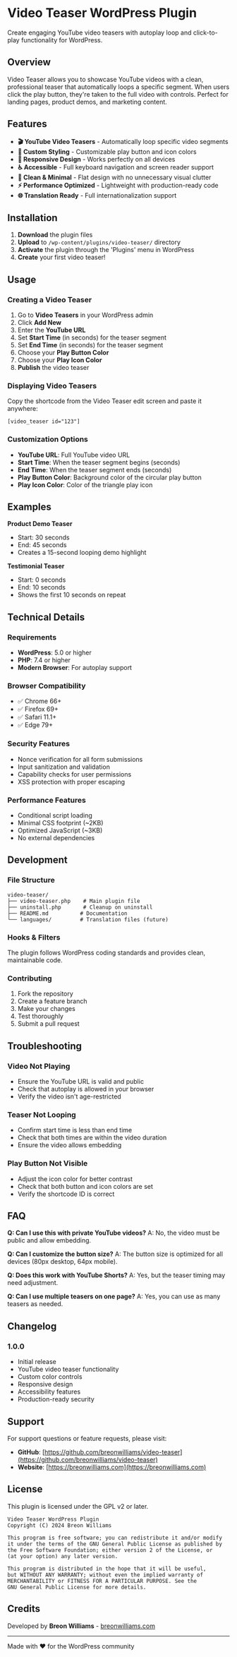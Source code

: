 # Video Teaser WordPress Plugin

Create engaging YouTube video teasers with autoplay loop and click-to-play functionality for WordPress.

## Overview

Video Teaser allows you to showcase YouTube videos with a clean, professional teaser that automatically loops a specific segment. When users click the play button, they're taken to the full video with controls. Perfect for landing pages, product demos, and marketing content.

## Features

- **🎬 YouTube Video Teasers** - Automatically loop specific video segments
- **🎨 Custom Styling** - Customizable play button and icon colors
- **📱 Responsive Design** - Works perfectly on all devices
- **♿ Accessible** - Full keyboard navigation and screen reader support
- **🚀 Clean & Minimal** - Flat design with no unnecessary visual clutter
- **⚡ Performance Optimized** - Lightweight with production-ready code
- **🌐 Translation Ready** - Full internationalization support

## Installation

1. **Download** the plugin files
2. **Upload** to `/wp-content/plugins/video-teaser/` directory
3. **Activate** the plugin through the 'Plugins' menu in WordPress
4. **Create** your first video teaser!

## Usage

### Creating a Video Teaser

1. Go to **Video Teasers** in your WordPress admin
2. Click **Add New**
3. Enter the **YouTube URL**
4. Set **Start Time** (in seconds) for the teaser segment
5. Set **End Time** (in seconds) for the teaser segment
6. Choose your **Play Button Color**
7. Choose your **Play Icon Color**
8. **Publish** the video teaser

### Displaying Video Teasers

Copy the shortcode from the Video Teaser edit screen and paste it anywhere:

```
[video_teaser id="123"]
```

### Customization Options

- **YouTube URL**: Full YouTube video URL
- **Start Time**: When the teaser segment begins (seconds)
- **End Time**: When the teaser segment ends (seconds)
- **Play Button Color**: Background color of the circular play button
- **Play Icon Color**: Color of the triangle play icon

## Examples

**Product Demo Teaser**
- Start: 30 seconds
- End: 45 seconds
- Creates a 15-second looping demo highlight

**Testimonial Teaser**
- Start: 0 seconds  
- End: 10 seconds
- Shows the first 10 seconds on repeat

## Technical Details

### Requirements

- **WordPress**: 5.0 or higher
- **PHP**: 7.4 or higher
- **Modern Browser**: For autoplay support

### Browser Compatibility

- ✅ Chrome 66+
- ✅ Firefox 69+
- ✅ Safari 11.1+
- ✅ Edge 79+

### Security Features

- Nonce verification for all form submissions
- Input sanitization and validation
- Capability checks for user permissions
- XSS protection with proper escaping

### Performance Features

- Conditional script loading
- Minimal CSS footprint (~2KB)
- Optimized JavaScript (~3KB)
- No external dependencies

## Development

### File Structure

```
video-teaser/
├── video-teaser.php    # Main plugin file
├── uninstall.php       # Cleanup on uninstall
├── README.md          # Documentation
└── languages/         # Translation files (future)
```

### Hooks & Filters

The plugin follows WordPress coding standards and provides clean, maintainable code.

### Contributing

1. Fork the repository
2. Create a feature branch
3. Make your changes
4. Test thoroughly
5. Submit a pull request

## Troubleshooting

### Video Not Playing
- Ensure the YouTube URL is valid and public
- Check that autoplay is allowed in your browser
- Verify the video isn't age-restricted

### Teaser Not Looping
- Confirm start time is less than end time
- Check that both times are within the video duration
- Ensure the video allows embedding

### Play Button Not Visible
- Adjust the icon color for better contrast
- Check that both button and icon colors are set
- Verify the shortcode ID is correct

## FAQ

**Q: Can I use this with private YouTube videos?**
A: No, the video must be public and allow embedding.

**Q: Can I customize the button size?**
A: The button size is optimized for all devices (80px desktop, 64px mobile).

**Q: Does this work with YouTube Shorts?**
A: Yes, but the teaser timing may need adjustment.

**Q: Can I use multiple teasers on one page?**
A: Yes, you can use as many teasers as needed.

## Changelog

### 1.0.0
- Initial release
- YouTube video teaser functionality
- Custom color controls
- Responsive design
- Accessibility features
- Production-ready security

## Support

For support questions or feature requests, please visit:
- **GitHub**: [https://github.com/breonwilliams/video-teaser](https://github.com/breonwilliams/video-teaser)
- **Website**: [https://breonwilliams.com](https://breonwilliams.com)

## License

This plugin is licensed under the GPL v2 or later.

```
Video Teaser WordPress Plugin
Copyright (C) 2024 Breon Williams

This program is free software; you can redistribute it and/or modify
it under the terms of the GNU General Public License as published by
the Free Software Foundation; either version 2 of the License, or
(at your option) any later version.

This program is distributed in the hope that it will be useful,
but WITHOUT ANY WARRANTY; without even the implied warranty of
MERCHANTABILITY or FITNESS FOR A PARTICULAR PURPOSE. See the
GNU General Public License for more details.
```

## Credits

Developed by **Breon Williams** - [breonwilliams.com](https://breonwilliams.com)

---

Made with ❤️ for the WordPress community